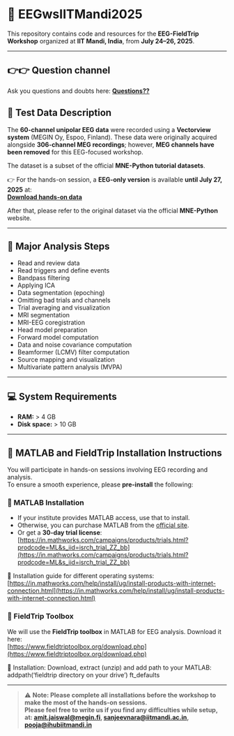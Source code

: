 
# 🧠 EEGwsIITMandi2025

This repository contains code and resources for the **EEG-FieldTrip Workshop** organized at **IIT Mandi, India**, from **July 24–26, 2025**.

---

## 👉👉 Question channel
Ask you questions and doubts here: **[Questions??](https://docs.google.com/document/d/1m96PZiQVzDXJGZehgrLyG3b7Z3ZSNB8H8EwihHJh9_g/edit?usp=sharing)** 

## 📂 Test Data Description

The **60-channel unipolar EEG data** were recorded using a **Vectorview system** (MEGIN Oy, Espoo, Finland). These data were originally acquired alongside **306-channel MEG recordings**; however, **MEG channels have been removed** for this EEG-focused workshop.

The dataset is a subset of the official **MNE-Python tutorial datasets**.

👉 For the hands-on session, a **EEG-only version** is available **until July 27, 2025** at:  
**[Download hands-on data](https://drive.google.com/drive/folders/1VsYW37wIM7R8xNUFmQY9K_h37B-Q_w5F?usp=sharing)**

After that, please refer to the original dataset via the official **MNE-Python** website.

---

## 🧪 Major Analysis Steps

- Read and review data  
- Read triggers and define events  
- Bandpass filtering  
- Applying ICA  
- Data segmentation (epoching)  
- Omitting bad trials and channels  
- Trial averaging and visualization  
- MRI segmentation  
- MRI-EEG coregistration  
- Head model preparation  
- Forward model computation  
- Data and noise covariance computation  
- Beamformer (LCMV) filter computation  
- Source mapping and visualization  
- Multivariate pattern analysis (MVPA)

---

## 💻 System Requirements

- **RAM:** > 4 GB  
- **Disk space:** > 10 GB  

---

## 🧰 MATLAB and FieldTrip Installation Instructions

You will participate in hands-on sessions involving EEG recording and analysis.  
To ensure a smooth experience, please **pre-install** the following:

### 🔧 MATLAB Installation

- If your institute provides MATLAB access, use that to install.
- Otherwise, you can purchase MATLAB from the [official site](https://in.mathworks.com/).
- Or get a **30-day trial license**:  
  [https://in.mathworks.com/campaigns/products/trials.html?prodcode=ML&s_iid=isrch_trial_ZZ_bb](https://in.mathworks.com/campaigns/products/trials.html?prodcode=ML&s_iid=isrch_trial_ZZ_bb)

📌 Installation guide for different operating systems:  
[https://in.mathworks.com/help/install/ug/install-products-with-internet-connection.html](https://in.mathworks.com/help/install/ug/install-products-with-internet-connection.html)

### 🧠 FieldTrip Toolbox

We will use the **FieldTrip toolbox** in MATLAB for EEG analysis. Download it here:  
[https://www.fieldtriptoolbox.org/download.php](https://www.fieldtriptoolbox.org/download.php)

📌 Installation:
Download, extract (unzip) and add path to your MATLAB:
addpath(‘fieldtrip directory on your drive’)
ft_defaults	


---

> ⚠️ **Note: Please complete all installations before the workshop to make the most of the hands-on sessions.  
Please feel free to write us if you find any difficulties while setup, at:  amit.jaiswal@megin.fi, sanjeevnara@iitmandi.ac.in, pooja@ihubiitmandi.in** 


 